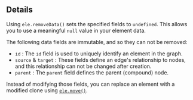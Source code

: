 ## Details

Using `ele.removeData()` sets the specified fields to `undefined`.  This allows you to use a meaningful `null` value in your element data.

The following data fields are immutable, and so they can not be removed:

 * `id` : The `id` field is used to uniquely identify an element in the graph.
 * `source` & `target` : These fields define an edge's relationship to nodes, and this relationship can not be changed after creation.
 * `parent` : The `parent` field defines the parent (compound) node.

Instead of modifying those fields, you can replace an element with a modified clone using [`ele.move()`](#ele.move).